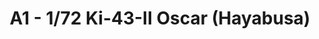 ---
layout: product
title: "A1 - 1/72  Ki-43-II Oscar (Hayabusa)"
price: "1200" 
desc: "Maketa"
img_path: "/assets/img/HASE 00131 .webp"
brand: "Hasegawa"
available: false
special_offer: false
new: false
soon: true
cat: "010000"
subcat: "015700"
subsubcat: "0N/A"
sifra: "HASE 00131 "
popular: false
---